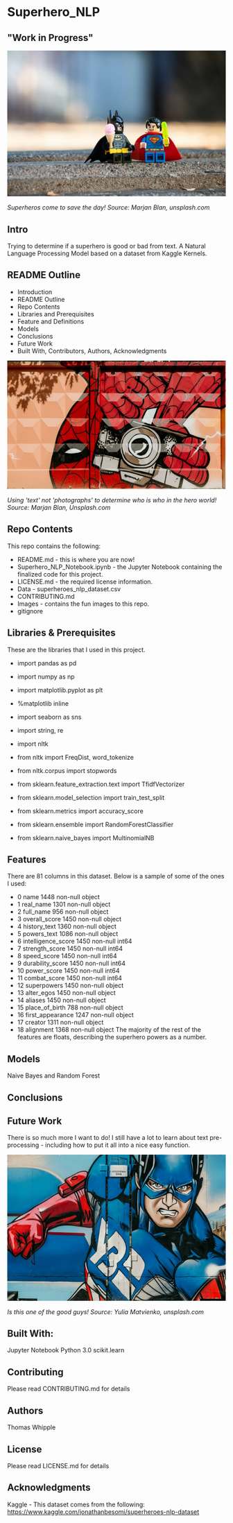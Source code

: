 # Superhero_NLP

## "Work in Progress"


![picture1](https://raw.githubusercontent.com/twhipple/Superhero_NLP/main/Images/yulia-matvienko-kgz9vsP5JCU-unsplash.jpg)


*Superheros come to save the day! Source: Marjan Blan, unsplash.com*


## Intro
Trying to determine if a superhero is good or bad from text.
A Natural Language Processing Model based on a dataset from Kaggle Kernels.


## README Outline
* Introduction 
* README Outline
* Repo Contents
* Libraries and Prerequisites
* Feature and Definitions
* Models
* Conclusions
* Future Work
* Built With, Contributors, Authors, Acknowledgments


![picture2](https://raw.githubusercontent.com/twhipple/Superhero_NLP/main/Images/marjanblan-_CjdyBNNVio-unsplash.jpg)

*Using 'text' not 'photographs' to determine who is who in the hero world! Source: Marjan Blan, Unsplash.com*


## Repo Contents
This repo contains the following:
* README.md - this is where you are now!
* Superhero_NLP_Notebook.ipynb - the Jupyter Notebook containing the finalized code for this project.
* LICENSE.md - the required license information.
* Data - superheroes_nlp_dataset.csv
* CONTRIBUTING.md 
* Images - contains the fun images to this repo.
* gitignore


## Libraries & Prerequisites
These are the libraries that I used in this project.

* import pandas as pd
* import numpy as np
* import matplotlib.pyplot as plt
* %matplotlib inline
* import seaborn as sns

* import string, re
* import nltk
* from nltk import FreqDist, word_tokenize
* from nltk.corpus import stopwords 

* from sklearn.feature_extraction.text import TfidfVectorizer
* from sklearn.model_selection import train_test_split
* from sklearn.metrics import accuracy_score
* from sklearn.ensemble import RandomForestClassifier
* from sklearn.naive_bayes import MultinomialNB



## Features
There are 81 columns in this dataset. Below is a sample of some of the ones I used:
* 0   name                              1448 non-null   object 
* 1   real_name                         1301 non-null   object 
* 2   full_name                         956 non-null    object 
* 3   overall_score                     1450 non-null   object 
* 4   history_text                      1360 non-null   object 
* 5   powers_text                       1086 non-null   object 
* 6   intelligence_score                1450 non-null   int64  
* 7   strength_score                    1450 non-null   int64  
* 8   speed_score                       1450 non-null   int64  
* 9   durability_score                  1450 non-null   int64  
* 10  power_score                       1450 non-null   int64  
* 11  combat_score                      1450 non-null   int64  
* 12  superpowers                       1450 non-null   object 
* 13  alter_egos                        1450 non-null   object 
* 14  aliases                           1450 non-null   object 
* 15  place_of_birth                    788 non-null    object 
* 16  first_appearance                  1247 non-null   object 
* 17  creator                           1311 non-null   object 
* 18  alignment                         1368 non-null   object
The majority of the rest of the features are floats, describing the superhero powers as a number.



## Models
Naive Bayes and Random Forest



## Conclusions



## Future Work
There is so much more I want to do! I still have a lot to learn about text pre-processing - including how to put it all into a nice easy function. 


![Picture3](https://raw.githubusercontent.com/twhipple/Superhero_NLP/main/Images/marjanblan-8I-ht65iRww-unsplash%20(1).jpg)

*Is this one of the good guys! Source: Yulia Matvienko, unsplash.com*


## Built With:
Jupyter Notebook
Python 3.0
scikit.learn


## Contributing
Please read CONTRIBUTING.md for details


## Authors
Thomas Whipple


## License
Please read LICENSE.md for details


## Acknowledgments
Kaggle - This dataset comes from the following: https://www.kaggle.com/jonathanbesomi/superheroes-nlp-dataset
